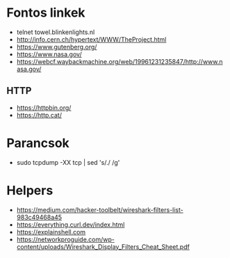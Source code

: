 # Fontos linkek
- telnet towel.blinkenlights.nl
- http://info.cern.ch/hypertext/WWW/TheProject.html
- https://www.gutenberg.org/
- https://www.nasa.gov/
- https://webcf.waybackmachine.org/web/19961231235847/http://www.nasa.gov/

## HTTP
- https://httpbin.org/
- https://http.cat/

# Parancsok
- sudo tcpdump -XX tcp | sed 's/\./ /g'

# Helpers
- https://medium.com/hacker-toolbelt/wireshark-filters-list-983c49468a45
- https://everything.curl.dev/index.html
- https://explainshell.com
- https://networkproguide.com/wp-content/uploads/Wireshark_Display_Filters_Cheat_Sheet.pdf